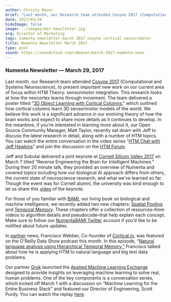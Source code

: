 ```yaml
---
author: Christy Maver
brief: "Last month, our Research team attended Cosyne 2017 (Computational and Systems Neuroscience), to present important new work on our current area of focus within HTM Theory: sensorimotor integration. This research looks at how the neocortex learns through movement. The team delivered a poster titled “3D Object Learning with Cortical Columns,” which outlined how cortical columns learn 3D sensorimotor models of the world.  We believe this work is a significant advance in our evolving theory of how the brain works and expect"
date: 2017/03/29
hideImage: false
image: ../images/mar-newsletter.jpg
org: Director of Marketing
tags: numenta newsletter march 2017 cosyne cortical sensorimotor
title: Numenta Newsletter March 2017
type: post
sound: https://soundcloud.com/cdmaver/march-2017-numenta-news
---
```



### Numenta Newsletter &mdash; March 29, 2017

Last month, our Research team attended [Cosyne
2017](http://www.cosyne.org/c/index.php?title=Cosyne_17) (Computational
and Systems Neuroscience), to present important new work on our current
area of focus within HTM Theory: sensorimotor integration. This research
looks at how the neocortex learns through movement. The team delivered a
poster titled “[3D Object Learning with Cortical
Columns](http://numenta.com/assets/pdf/posters/CosynePoster_2017.pdf),”
which outlined how cortical columns learn 3D sensorimotor models of the
world. We believe this work is a significant advance in our evolving
theory of how the brain works and expect to share more details as it
continues to develop. In the meantime, if you’re interested in learning
more about it, our Open Source Community Manager, Matt Taylor, recently sat
down with Jeff to discuss the latest research in detail,
along with a number of HTM topics. You can watch the entire conversation
in the video series “[HTM Chat with Jeff
Hawkins](https://www.youtube.com/watch?v=fNc73-tHHgY&list=PL3yXMgtrZmDrlePl0jUIZWKwQwUgOfxA-)”
and join the discussion on the [HTM
Forum](file:///C:\Users\cmaver\Documents\newsletters\2017\discourse.numenta.org).

Jeff and Subutai delivered a joint keynote at [Cornell Silicon Valley
2017](https://www.alumni.cornell.edu/csv/csv17/) on March 7 titled “Reverse
Engineering the Brain for Intelligent Machines.” During their 20 minute
talk, they provided an overview of Numenta and covered topics including
how our biological AI approach differs from others, the current state of
neuroscience research, and what we’ve learned so far. Though the event
was for Cornell alumni, the university was kind enough to let us share
this [video](https://www.youtube.com/watch?v=RfxG5aSTrHA&t=28s) of the
keynote.

For those of you familiar with
[BAMI](http://numenta.com/biological-and-machine-intelligence/), our
living book on biological and machine intelligence, we recently added
two new chapters: [Spatial
Pooling](http://numenta.com/spatial-pooling-algorithm/) and [Temporal
Memory](http://numenta.com/temporal-memory-algorithm/). These chapters
offer a collection of resources–from videos to algorithm details and
pseudocode–that help explain each concept. Make sure to follow our
[NumentaBAMI Twitter](https://twitter.com/numentabami) account if you’d
like to be notified about future updates.

In [partner](http://numenta.com/partners/) news, Francisco Webber,
Co-founder of [Cortical.io](http://www.cortical.io), was featured on the
O'Reilly Data Show podcast this month. In this episode,
“[Natural language analysis using Hierarchical Temporal
Memory,”](https://www.oreilly.com/ideas/natural-language-analysis-using-hierarchical-temporal-memory)
Francisco talked about how he is applying HTM to natural language and
big text data problems.

Our partner [Grok](http://www.grokstream.com) launched the [Applied
Machine Learning Exchange](http://www.aml.exchange) designed to provide
insights on leveraging machine learning to solve real, human problems.
One of the key components is a conversation series, which kicked off
March 1 with a discussion on “Machine Learning for the Entire Business
Stack” and featured our Director of Engineering, Scott Purdy. You can
watch the replay [here](http://www.aml.exchange/webinar1/).
